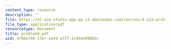 ```yaml
---
content_type: resource
description: ''
file: https://ol-ocw-studio-app-qa.s3.amazonaws.com/courses/4-123-architectural-design-level-i-perceptions-and-processes-fall-2003/476be79613e7ae44e1f72c044e99802c_problem4.pdf
file_type: application/pdf
resourcetype: Document
title: problem4.pdf
uid: 476be796-13e7-ae44-e1f7-2c044e99802c
---
```

